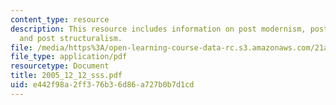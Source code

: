 ```yaml
---
content_type: resource
description: This resource includes information on post modernism, post modernity,
  and post structuralism.
file: /media/https%3A/open-learning-course-data-rc.s3.amazonaws.com/21a-245j-power-interpersonal-organizational-and-global-dimensions-fall-2005/e442f98a2ff376b36d86a727b0b7d1cd_2005_12_12_sss.pdf
file_type: application/pdf
resourcetype: Document
title: 2005_12_12_sss.pdf
uid: e442f98a-2ff3-76b3-6d86-a727b0b7d1cd
---
```

